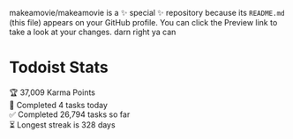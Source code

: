 makeamovie/makeamovie is a ✨ special ✨ repository because its `README.md` (this file) appears on your GitHub profile.
You can click the Preview link to take a look at your changes. darn right ya can

# Todoist Stats

<!-- TODO-IST:START -->
🏆  37,009 Karma Points           
🌸  Completed 4 tasks today           
✅  Completed 26,794 tasks so far           
⏳  Longest streak is 328 days
<!-- TODO-IST:END -->
